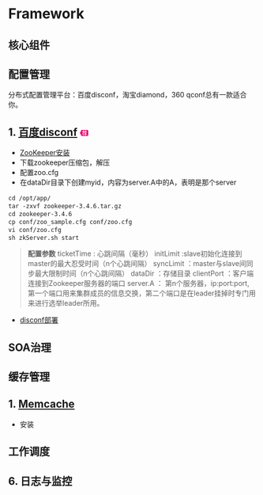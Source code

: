 # Framework

## 核心组件 ##

## 配置管理 ##

分布式配置管理平台：百度disconf，淘宝diamond，360 qconf总有一款适合你。

## 1. [百度disconf](https://github.com/knightliao/disconf) ![](https://raw.githubusercontent.com/summerxyg/summerxyg.github.io/master/images/recommend%20.gif)

- [ZooKeeper安装](https://zookeeper.apache.org/)
 - 下载zookeeper压缩包，解压
 - 配置zoo.cfg
 - 在dataDir目录下创建myid，内容为server.A中的A，表明是那个server
```
cd /opt/app/
tar -zxvf zookeeper-3.4.6.tar.gz
cd zookeeper-3.4.6
cp conf/zoo_sample.cfg conf/zoo.cfg
vi conf/zoo.cfg
sh zkServer.sh start
```
> **配置参数**
ticketTime  : 心跳间隔（毫秒）
initLimit   :slave初始化连接到master的最大忍受时间（n个心跳间隔）
syncLimit   ：master与slave间同步最大限制时间（n个心跳间隔）
dataDir     ：存储目录
clientPort  ：客户端连接到Zookeeper服务器的端口
server.A    ： 第n个服务器，ip:port:port, 第一个端口用来集群成员的信息交换，第二个端口是在leader挂掉时专门用来进行选举leader所用。

- [disconf部署](https://github.com/knightliao/disconf/tree/master/disconf-web)

## SOA治理 ##

## 缓存管理 ##

## 1. [Memcache](https://github.com/memcached/memcached)

- 安装

## 工作调度 ##

## 6. 日志与监控


